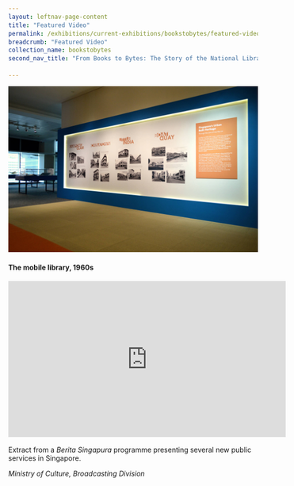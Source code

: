 ```yaml
---
layout: leftnav-page-content
title: "Featured Video"
permalink: /exhibitions/current-exhibitions/bookstobytes/featured-video/
breadcrumb: "Featured Video"
collection_name: bookstobytes
second_nav_title: "From Books to Bytes: The Story of the National Library"

---
```


![Photo of a wall, featuring old photos of city areas that were taken by Lee Kip Lin.](/images/event-images/donors/donors-gallery_featured_1.jpg)

#### The mobile library, 1960s

<iframe width="560" height="315" src="https://www.youtube.com/embed/SPb79aI6quk" frameborder="0" allow="accelerometer; autoplay; encrypted-media; gyroscope; picture-in-picture" allowfullscreen></iframe>

Extract from a _Berita Singapura_ programme presenting several new public services in Singapore.

_Ministry of Culture, Broadcasting Division_
